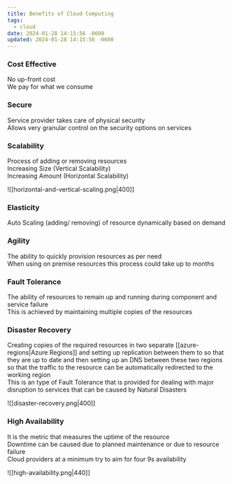 ```yaml
---
title: Benefits of Cloud Computing
tags:
  - cloud
date: 2024-01-28 14:15:56 -0600
updated: 2024-01-28 14:15:56 -0600
---
```


### Cost Effective

No up-front cost  
We pay for what we consume

### Secure

Service provider takes care of physical security  
Allows very granular control on the security options on services

### Scalability

Process of adding or removing resources  
Increasing Size (Vertical Scalability)  
Increasing Amount (Horizontal Scalability)

![[horizontal-and-vertical-scaling.png|400]]

### Elasticity

Auto Scaling (adding/ removing) of resource dynamically based on demand

### Agility

The ability to quickly provision resources as per need  
When using on premise resources this process could take up to months

### Fault Tolerance

The ability of resources to remain up and running during component and service failure  
This is achieved by maintaining multiple copies of the resources

### Disaster Recovery

Creating copies of the required resources in two separate [[azure-regions|Azure Regions]] and setting up replication between them to so that they are up to date and then setting up an DNS between these two regions so that the traffic to the resource can be automatically redirected to the working region  
This is an type of Fault Tolerance that is provided for dealing with major disruption to services that can be caused by Natural Disasters

![[disaster-recovery.png|400]]

### High Availability

It is the metric that measures the uptime of the resource  
Downtime can be caused due to planned maintenance or due to resource failure  
Cloud providers at a minimum try to aim for four 9s availability

![[high-availability.png|440]]
